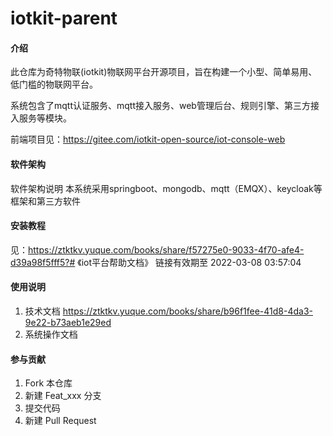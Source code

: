 # iotkit-parent

#### 介绍
此仓库为奇特物联(iotkit)物联网平台开源项目，旨在构建一个小型、简单易用、低门槛的物联网平台。

系统包含了mqtt认证服务、mqtt接入服务、web管理后台、规则引擎、第三方接入服务等模块。

前端项目见：https://gitee.com/iotkit-open-source/iot-console-web


#### 软件架构
软件架构说明
本系统采用springboot、mongodb、mqtt（EMQX）、keycloak等框架和第三方软件


#### 安装教程

见：https://ztktkv.yuque.com/books/share/f57275e0-9033-4f70-afe4-d39a98f5fff5?# 《iot平台帮助文档》
链接有效期至 2022-03-08 03:57:04

#### 使用说明

1.  技术文档
    https://ztktkv.yuque.com/books/share/b96f1fee-41d8-4da3-9e22-b73aeb1e29ed
2.  系统操作文档


#### 参与贡献

1.  Fork 本仓库
2.  新建 Feat_xxx 分支
3.  提交代码
4.  新建 Pull Request

